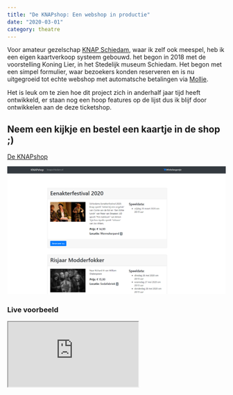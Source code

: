 ```yaml
---
title: "De KNAPshop: Een webshop in productie"
date: "2020-03-01"
category: theatre
---
```


Voor amateur gezelschap [KNAP Schiedam](http://knapschiedam.nl/), waar ik zelf ook meespel, heb ik een eigen kaartverkoop systeem gebouwd. het begon in 2018 met de voorstelling Koning Lier, in het Stedelijk museum Schiedam. Het begon met een simpel formulier, waar bezoekers konden reserveren en is nu uitgegroeid tot echte webshop met automatsche betalingen via [Mollie](https://www.mollie.com/nl/).

Het is leuk om te zien hoe dit project zich in anderhalf jaar tijd heeft ontwikkeld, er staan nog een hoop features op de lijst dus ik blijf door ontwikkelen aan de deze ticketshop. 

## Neem een kijkje en bestel een kaartje in de shop ;)

[De KNAPshop](http://knapschiedam.nl/shop)

![alt](../De-KNAPshop-eerste-software-project-in-productie/screenshot-knapshop.png)


### Live voorbeeld
<iframe src="https://knapschiedam.nl/shop"></iframe>